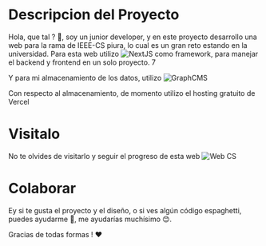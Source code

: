 # Descripcion del Proyecto
Hola, que tal ? 👋, soy un junior developer, y en este proyecto desarrollo una web para la rama de IEEE-CS piura, lo cual es un gran reto estando en la universidad. Para esta web utilizo  ![NextJS](https://nextjs.org/?msclkid=e31e9efaac9611ec89a5ea8e65cda5c1) como framework, para manejar el backend y frontend en un solo proyecto. 7

Y para mi almacenamiento de los datos, utilizo ![GraphCMS](https://graphcms.com/?utm_medium=collab&utm_source=youtube&utm_campaign=jsmastery&event=video_description&redir_token=QUFFLUhqbmZRYzhBOHl3NlZGTzQ2ajhqT3pkbVl4Z3R2QXxBQ3Jtc0tudE1LODdvMV96Yk5odmhfUktiMVFPVUFYenR6dC1NVEVTU0NTQjJGbmt6MlJZQ2U4SlhVbkdtcGpyNnl0anY2cGw4TlRYWVNwZjlXSE9venNQYnVubnBJUl81WUlxWm10aUlua1lFZTJWeU12M0Vwbw&q=https%3A%2F%2Fgraphcms.com)

Con respecto al almacenamiento, de momento utilizo el hosting gratuito de Vercel

# Visitalo

No te olvides de visitarlo y seguir el progreso de esta web ![Web CS](https://blog-woad-beta.vercel.app/)

# Colaborar
Ey si te gusta el proyecto y el diseño, o si ves algún código espaghetti, puedes ayudarme 👊, me ayudarías muchísimo 😊. 

Gracias de todas formas ! ❤

